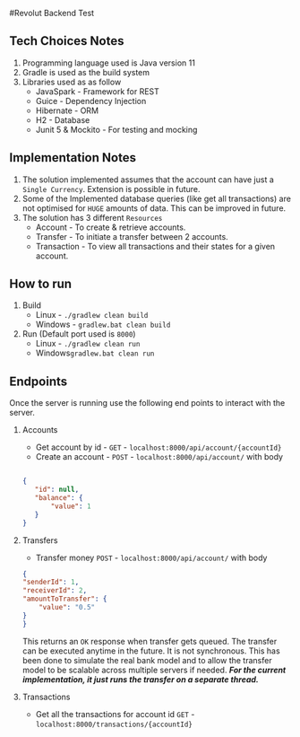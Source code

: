 #Revolut Backend Test

## Tech Choices Notes
1. Programming language used is Java version 11
2. Gradle is used as the build system
3. Libraries used as as follow
    - JavaSpark - Framework for REST
    - Guice - Dependency Injection
    - Hibernate - ORM
    - H2 - Database
    - Junit 5 & Mockito - For testing and mocking

## Implementation Notes
1. The solution implemented assumes that the account can have just a `Single Currency`. Extension is possible in future.
2. Some of the Implemented database queries (like get all transactions) are not optimised for `HUGE` amounts of data. This can be improved in future.
3. The solution has 3 different `Resources`
    - Account - To create & retrieve accounts.
    - Transfer - To initiate a transfer between 2 accounts.
    - Transaction - To view all transactions and their states for a given account.

## How to run
1. Build
    - Linux - `./gradlew clean build`
    - Windows - `gradlew.bat clean build`
2.  Run (Default port used is `8000`)
    - Linux - `./gradlew clean run`
    - Windows`gradlew.bat clean run`

## Endpoints
Once the server is running use the following end points to interact with the server.

1. Accounts
    - Get account by id - `GET` - `localhost:8000/api/account/{accountId}`
    - Create an account - `POST` - `localhost:8000/api/account/` with body
    ```json
    
   {
       "id": null,
       "balance": {
           "value": 1
       }
   }
   
    ```
2. Transfers
    - Transfer money `POST` - `localhost:8000/api/account/` with body                            
    ```json
   {
   	"senderId": 1,
   	"receiverId": 2,
   	"amountToTransfer": {
   		"value": "0.5"
   	}
   }
   ```
   This returns an `OK` response when transfer gets queued. The transfer can be executed anytime in the future. 
   It is not synchronous. This has been done to simulate the real bank model and to allow the transfer model to be scalable
   across multiple servers if needed. **_For the current implementation, it just runs the transfer on a separate thread._** 
    
3. Transactions
    - Get all the transactions for account id `GET` - `localhost:8000/transactions/{accountId}`
    

